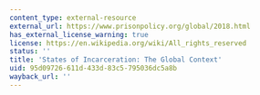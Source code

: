 ```yaml
---
content_type: external-resource
external_url: https://www.prisonpolicy.org/global/2018.html
has_external_license_warning: true
license: https://en.wikipedia.org/wiki/All_rights_reserved
status: ''
title: 'States of Incarceration: The Global Context'
uid: 95d09726-611d-433d-83c5-795036dc5a8b
wayback_url: ''
---
```

